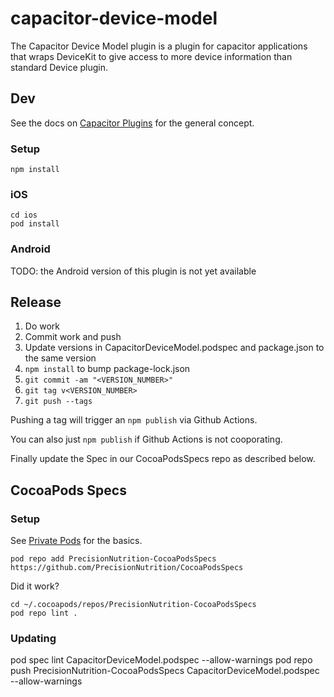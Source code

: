 # capacitor-device-model

The Capacitor Device Model plugin is a plugin for capacitor applications that wraps DeviceKit to give access to more device information than standard Device plugin.

## Dev

See the docs on [Capacitor Plugins](https://capacitor.ionicframework.com/docs/plugins) for the general concept.

### Setup

    npm install

### iOS

    cd ios 
    pod install

### Android

TODO: the Android version of this plugin is not yet available

## Release

1. Do work
2. Commit work and push
3. Update versions in CapacitorDeviceModel.podspec and package.json to the same version
3. `npm install` to bump package-lock.json
4. `git commit -am "<VERSION_NUMBER>"`
5. `git tag v<VERSION_NUMBER>`
6. `git push --tags`

Pushing a tag will trigger an `npm publish` via Github Actions.

You can also just `npm publish` if Github Actions is not cooporating.

Finally update the Spec in our CocoaPodsSpecs repo as described below.

## CocoaPods Specs

### Setup

See [Private Pods](https://guides.cocoapods.org/making/private-cocoapods.html) for the basics.

    pod repo add PrecisionNutrition-CocoaPodsSpecs https://github.com/PrecisionNutrition/CocoaPodsSpecs

Did it work?

    cd ~/.cocoapods/repos/PrecisionNutrition-CocoaPodsSpecs
    pod repo lint .

### Updating

pod spec lint CapacitorDeviceModel.podspec --allow-warnings
pod repo push PrecisionNutrition-CocoaPodsSpecs CapacitorDeviceModel.podspec --allow-warnings
